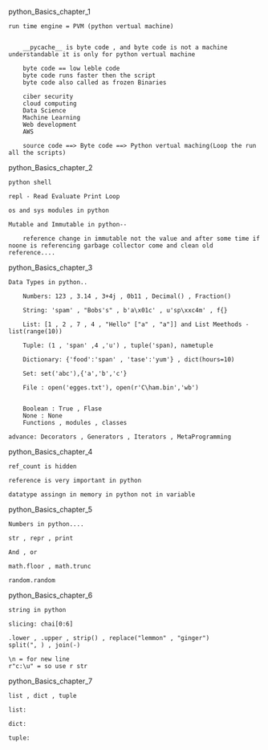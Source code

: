 python_Basics_chapter_1

    run time engine = PVM (python vertual machine)


        __pycache__ is byte code , and byte code is not a machine understandable it is only for python vertual machine

        byte code == low leble code
        byte code runs faster then the script
        byte code also called as frozen Binaries

        ciber security 
        cloud computing 
        Data Science
        Machine Learning
        Web development
        AWS

        source code ==> Byte code ==> Python vertual maching(Loop the run all the scripts)


python_Basics_chapter_2
    
    python shell

    repl - Read Evaluate Print Loop

    os and sys modules in python

    Mutable and Immutable in python--
        
        reference change in immutable not the value and after some time if noone is referencing garbage collector come and clean old reference....


python_Basics_chapter_3

    Data Types in python..

        Numbers: 123 , 3.14 , 3+4j , 0b11 , Decimal() , Fraction()

        String: 'spam' , "Bobs's" , b'a\x01c' , u'sp\xxc4m' , f{}

        List: [1 , 2 , 7 , 4 , "Hello" ["a" , "a"]] and List Meethods - list(range(10))

        Tuple: (1 , 'span' ,4 ,'u') , tuple('span), nametuple

        Dictionary: {'food':'span' , 'tase':'yum'} , dict(hours=10)

        Set: set('abc'),{'a','b','c'}

        File : open('egges.txt'), open(r'C\ham.bin','wb')


        Boolean : True , Flase
        None : None
        Functions , modules , classes

    advance: Decorators , Generators , Iterators , MetaProgramming


python_Basics_chapter_4

    ref_count is hidden

    reference is very important in python

    datatype assingn in memory in python not in variable


python_Basics_chapter_5

    Numbers in python....

    str , repr , print

    And , or

    math.floor , math.trunc

    random.random


python_Basics_chapter_6

    string in python

    slicing: chai[0:6]

    .lower , .upper , strip() , replace("lemmon" , "ginger")
    split(", ) , join(-)

    \n = for new line
    r"c:\u" = so use r str


python_Basics_chapter_7

    list , dict , tuple 

    list:

    dict:

    tuple: